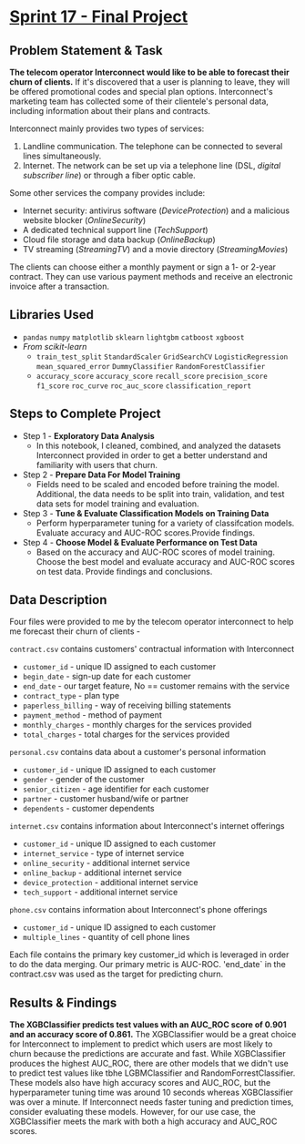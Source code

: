 # [Sprint 17 - Final Project](https://github.com/brandon-levan/TripleTen-Data-Science-Projects/blob/main/Sprint%2017%20-%20Final%20Project/Sprint_17_Project.ipynb)

## Problem Statement & Task
**The telecom operator Interconnect would like to be able to forecast their churn of clients.** If it's discovered that a user is planning to leave, they will be offered promotional codes and special plan options. Interconnect's marketing team has collected some of their clientele's personal data, including information about their plans and contracts.

Interconnect mainly provides two types of services:

1. Landline communication. The telephone can be connected to several lines simultaneously.
2. Internet. The network can be set up via a telephone line (DSL, *digital subscriber line*) or through a fiber optic cable.

Some other services the company provides include:

- Internet security: antivirus software (*DeviceProtection*) and a malicious website blocker (*OnlineSecurity*)
- A dedicated technical support line (*TechSupport*)
- Cloud file storage and data backup (*OnlineBackup*)
- TV streaming (*StreamingTV*) and a movie directory (*StreamingMovies*)

The clients can choose either a monthly payment or sign a 1- or 2-year contract. They can use various payment methods and receive an electronic invoice after a transaction.

## Libraries Used
 - `pandas` `numpy` `matplotlib` `sklearn` `lightgbm` `catboost` `xgboost`
 - *From scikit-learn*
    - `train_test_split` `StandardScaler` `GridSearchCV` `LogisticRegression` `mean_squared_error` `DummyClassifier` `RandomForestClassifier`
    -  `accuracy_score` `accuracy_score` `recall_score` `precision_score` `f1_score` `roc_curve` `roc_auc_score` `classification_report`

## Steps to Complete Project

- Step 1 - **Exploratory Data Analysis**
   - In this notebook, I cleaned, combined, and analyzed the datasets Interconnect provided in order to get a better understand and familiarity with users that churn. 
- Step 2 - **Prepare Data For Model Training**
   - Fields need to be scaled and encoded before training the model. Additional, the data needs to be split into train, validation, and test data sets for model training and evaluation. 
- Step 3 -  **Tune & Evaluate Classification Models on Training Data**
   - Perform hyperparameter tuning for a variety of classifcation models. Evaluate accuracy and AUC-ROC scores.Provide findings.
- Step 4 - **Choose Model & Evaluate Performance on Test Data**
   - Based on the accuracy and AUC-ROC scores of model training. Choose the best model and evaluate accuracy and AUC-ROC scores on test data. Provide findings and conclusions. 
    
## Data Description

Four files were provided to me by the telecom operator interconnect to help me forecast their churn of clients - 

`contract.csv` contains customers' contractual information with Interconnect
- `customer_id` - unique ID assigned to each customer <br>
- `begin_date` - sign-up date for each customer
- `end_date` - our target feature, No == customer remains with the service
- `contract_type` - plan type
- `paperless_billing` - way of receiving billing statements
- `payment_method` - method of payment <br>
- `monthly_charges` -  monthly charges for the services provided <br>
- `total_charges` - total charges for the services provided <br>

`personal.csv` contains data about a customer's personal information
- `customer_id` - unique ID assigned to each customer
- `gender` - gender of the customer
- `senior_citizen` - age identifier for each customer
- `partner` - customer husband/wife or partner
- `dependents` - customer dependents

`internet.csv` contains information about Interconnect's internet offerings
- `customer_id` - unique ID assigned to each customer
- `internet_service` - type of internet service
- `online_security` - additional internet service
- `online_backup` - additional internet service
- `device_protection` - additional internet service
- `tech_support` - additional internet service

`phone.csv` contains information about Interconnect's phone offerings
- `customer_id` - unique ID assigned to each customer
- `multiple_lines` - quantity of cell phone lines

Each file contains the primary key customer_id which is leveraged in order to do the data merging. Our primary metric is AUC-ROC. 'end_date` in the contract.csv was used as the target for predicting churn. 

## Results & Findings

**The XGBClassifier predicts test values with an AUC_ROC score of 0.901 and an accuracy score of 0.861.** The XGBClassifier would be a great choice for Interconnect to implement to predict which users are most likely to churn because the predictions are accurate and fast. While XGBClassifier produces the highest AUC_ROC, there are other models that we didn't use to predict test values like tbhe LGBMClassifier and RandomForrestClassifier. These models also have high accuracy scores and AUC_ROC, but the hyperparameter tuning time was around 10 seconds whereas XGBClassifier was over a minute. If Interconnect needs faster tuning and prediction times, consider evaluating these models. However, for our use case, the XGBClassifier meets the mark with both a high accuracy and AUC_ROC scores.
